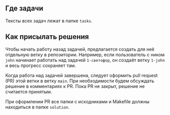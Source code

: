 ## Где задачи

Тексты всех задач лежат в папке `tasks`.

## Как присылать решения

Чтобы начать работу назад задачей, предлагается создать для неё отдельную ветку в репозитории. Например, если пользователь с ником `john` начинает работать над задачей `1-светофор`, он создаёт ветку `1-john` и весь прогресс сохраняет там.

Когда работа над задачей завершена, следует оформить pull request (PR) этой ветки в ветку `main`. При необходимости будем обсуждать решение в комментариях к PR. Пока PR не закрыт, решение не считается принятым.

При оформлении PR все папки с исходниками и Makefile должны находиться в папке `solution`.
